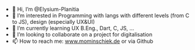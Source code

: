 - 👋 Hi, I’m @Elysium-Planitia
- 👀 I’m interested in Programming with langs with different levels (from C to JS), design (especially UX&UI)
- 🌱 I’m currently learning UX B.Eng., Dart, C, JS, ...
- 💞️ I’m looking to collaborate on a project for digitalisation
- 📫 How to reach me: www.mominschiek.de or via Github

<!---
Elysium-Planitia/Elysium-Planitia is a ✨ special ✨ repository because its `README.md` (this file) appears on your GitHub profile.
You can click the Preview link to take a look at your changes.
--->
